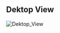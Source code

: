 ## Dektop View
![Dektop_View](https://user-images.githubusercontent.com/35236178/131622795-2a89734e-91da-455f-89d2-548a8183daf5.png)
